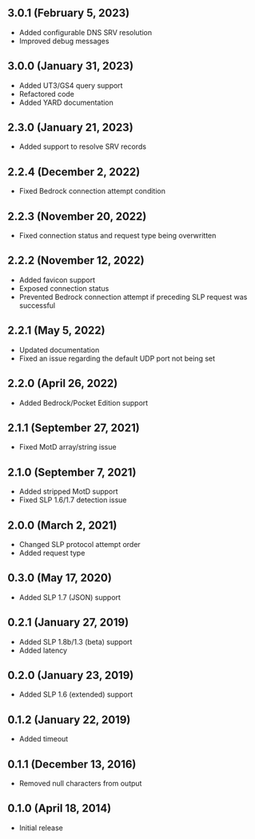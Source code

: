 ## 3.0.1 (February 5, 2023)
- Added configurable DNS SRV resolution
- Improved debug messages

## 3.0.0 (January 31, 2023)
- Added UT3/GS4 query support
- Refactored code
- Added YARD documentation

## 2.3.0 (January 21, 2023)
- Added support to resolve SRV records

## 2.2.4 (December 2, 2022)
- Fixed Bedrock connection attempt condition

## 2.2.3 (November 20, 2022)
- Fixed connection status and request type being overwritten

## 2.2.2 (November 12, 2022)
- Added favicon support
- Exposed connection status
- Prevented Bedrock connection attempt if preceding SLP request was successful

## 2.2.1 (May 5, 2022)
- Updated documentation
- Fixed an issue regarding the default UDP port not being set

## 2.2.0 (April 26, 2022)
- Added Bedrock/Pocket Edition support

## 2.1.1 (September 27, 2021)
- Fixed MotD array/string issue

## 2.1.0 (September 7, 2021)
- Added stripped MotD support
- Fixed SLP 1.6/1.7 detection issue

## 2.0.0 (March 2, 2021)
- Changed SLP protocol attempt order
- Added request type

## 0.3.0 (May 17, 2020)
- Added SLP 1.7 (JSON) support

## 0.2.1 (January 27, 2019)
- Added SLP 1.8b/1.3 (beta) support
- Added latency

## 0.2.0 (January 23, 2019)
- Added SLP 1.6 (extended) support

## 0.1.2 (January 22, 2019)
- Added timeout

## 0.1.1 (December 13, 2016)
- Removed null characters from output

## 0.1.0 (April 18, 2014)
- Initial release
